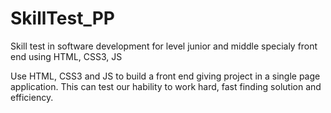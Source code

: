 # SkillTest_PP
Skill test in software development for level junior and middle specialy front end using HTML, CSS3, JS

Use HTML, CSS3 and JS to build a front end giving project in a single page application. This can test our hability to work hard, fast finding solution and efficiency.
